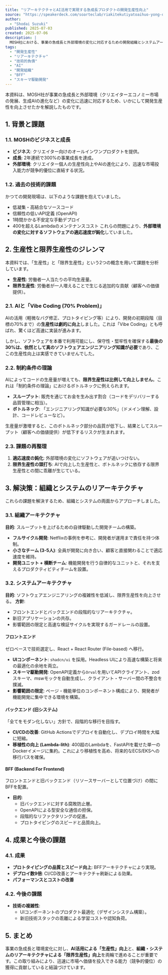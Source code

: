 ```yaml
---
title: "リアーキテクチャとAI活用で実現する急成長プロダクトの開発生産性向上"
source: "https://speakerdeck.com/soarteclab/riakitekutiyatoaihuo-yong-deshi-xian-suruji-cheng-chang-purodakutonokai-fa-sheng-chan-xing-xiang-shang"
author:
  - "Shodai Suzuki"
published: 2025-07-03
created: 2025-07-06
description: |
  MOSH社における、事業の急成長と外部環境の変化に対応するための開発組織とシステムアーキテクチャの変革について解説した資料。AIを活用した生産性向上と、その限界を超えるための「限界生産性」向上の取り組みとして、組織の自律駆動化、新旧システムを共存させる段階的なリアーキテクチャ、スキーマ駆動開発などを紹介している。
tags:
  - "開発生産性"
  - "リアーキテクチャ"
  - "技術的負債"
  - "AI"
  - "開発組織"
  - "BFF"
  - "スキーマ駆動開発"
---
```


本資料は、MOSH社が事業の急成長と外部環境（クリエイターエコノミー市場の発展、生成AIの進化など）の変化に迅速に対応するため、いかにして開発生産性を向上させたかを解説したものです。

## 1. 背景と課題

### 1.1. MOSHのビジネスと成長

* **ビジネス**: クリエイター向けのオールインワンプロダクトを提供。
* **成長**: 2年連続で300%の事業成長を達成。
* **外部環境**: クリエイター個人の生産性向上やAIの進化により、迅速な市場投入能力が競争的優位に直結する状況。

### 1.2. 過去の技術的課題

かつての開発現場は、以下のような課題を抱えていました。

* 低凝集・高結合なソースコード
* 信頼性の低いAPI定義 (OpenAPI)
* 1時間かかる不安定な手動デプロイ
* 400を超えるLambdaのメンテナンスコスト
これらの問題により、**外部環境の変化に対するソフトウェアの適応速度が鈍化**していました。

## 2. 生産性と限界生産性のジレンマ

本資料では、「生産性」と「限界生産性」という2つの概念を用いて課題を分析しています。

* **生産性**: 労働者一人当たりの平均生産量。
* **限界生産性**: 労働者が一人増えることで生じる追加的な貢献（顧客への価値提供）。

### 2.1. AIと「Vibe Coding (70% Problem)」

AIの活用（軽微なバグ修正、プロトタイピング等）により、開発の初期段階（目標の70%まで）の**生産性は劇的に向上**しました。これは「Vibe Coding」とも呼ばれ、驚くほど高速に実装が進みます。

しかし、ソフトウェアを本番で利用可能にし、保守性・堅牢性を確保する**最後の30%は、依然として真のソフトウェアエンジニアリング知識が必要**であり、ここの生産性向上は実感できていませんでした。

### 2.2. 制約条件の理論

AIによってコードの生産量が増えても、**限界生産性は比例して向上しません**。これは「制約条件の理論」におけるボトルネックに例えられます。

* **スループット**: 販売を通じてお金を生み出す割合（コードをデリバリーする品質管理に相当）。
* **ボトルネック**: 「エンジニアリング知識が必要な30%」（ドメイン理解、設計、コードレビューなど）。

生産量が激増すると、このボトルネック部分の品質が低下し、結果としてスループット（顧客への価値提供）が低下するリスクが生まれます。

### 2.3. 課題の再整理

1. **適応速度の鈍化**: 外部環境の変化にソフトウェアが追いつけない。
2. **限界生産性の頭打ち**: AIで向上した生産性と、ボトルネックに依存する限界生産性との間に乖離が生じている。

## 3. 解決策：組織とシステムのリアーキテクチャ

これらの課題を解決するため、組織とシステムの両面からアプローチしました。

### 3.1. 組織アーキテクチャ

**目的**: スループットを上げるための自律駆動した開発チームの構築。

* **フルサイクル開発**: Netflixの事例を参考に、開発者が運用まで責任を持つ体制。
* **小さなチーム (3-5人)**: 全員が開発に向き合い、顧客と直接関わることで適応速度を維持。
* **開発ユニット + 横断チーム**: 機能開発を行う自律的なユニットと、それを支えるプロダクティビティチームを設置。

### 3.2. システムアーキテクチャ

**目的**: ソフトウェアエンジニアリングの複雑性を低減し、限界生産性を向上させる。
**方針**:

* フロントエンドとバックエンドの段階的なリアーキテクチャ。
* 新旧アプリケーションの共存。
* 影響範囲の限定と高速な検証サイクルを実現するガードレールの設置。

#### フロントエンド

ゼロベースで技術選定し、React + React Router (File-based) へ移行。

* **UIコンポーネント**: `shadcn/ui` を採用。Headless UIにより高速な構築と将来の最適化の余地を両立。
* **スキーマ駆動開発**: OpenAPI定義から`Orval`を用いてAPIクライアント、zodスキーマ、mswモックを自動生成し、クライアント・サーバー間の不整合を撲滅。
* **影響範囲の限定**: ページ・機能単位のコンポーネント構成により、開発者が機能開発に集中できる環境を構築。

#### バックエンド (旧システム)

「全てをモダン化しない」方針で、段階的な移行を目指す。

* **CI/CDの改善**: GitHub Actionsでデプロイを自動化し、デプロイ時間を大幅に短縮。
* **移植性の向上 (Lambda-lith)**: 400超のLambdaを、FastAPIを載せた単一のDockerイメージに集約。これにより移植性を高め、将来的なECS/EKSへの移行パスを確保。

#### BFF (Backend For Frontend)

フロントエンドと旧バックエンド（リソースサーバーとして位置づけ）の間にBFFを配置。

* **目的**:
  * 旧バックエンドに対する腐敗防止層。
  * OpenAPIによる型安全な通信の担保。
  * 段階的なリファクタリングの促進。
  * プロトタイピングのスピードと品質向上。

## 4. 成果と今後の課題

### 4.1. 成果

* **プロトタイピングの品質とスピード向上**: BFFアーキテクチャにより実現。
* **デプロイ数9倍**: CI/CD改善とアーキテクチャ刷新による効果。
* **パフォーマンスとコストの改善**

### 4.2. 今後の課題

* **技術の複雑性**:
  * UIコンポーネントのプロダクト最適化（デザインシステム構築）。
  * 新旧技術スタックの乖離による学習コストや認知負荷。

## 5. まとめ

事業の急成長と環境変化に対し、**AI活用による「生産性」向上**と、**組織・システムのリアーキテクチャによる「限界生産性」向上**を両輪で進めることが重要です。この取り組みにより、迅速に市場へ価値を投入できる能力（競争的優位）の獲得に貢献していると結論づけています。
